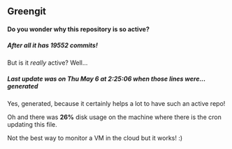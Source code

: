 ## Greengit

#### Do you wonder why this repository is so active?

##### After all it has 19552 commits!

But is it *really* active? Well...

##### Last update was on Thu May 6 at 2:25:06 when those lines were... generated

Yes, generated, because it certainly helps a lot to have such an active repo!

Oh and there was **26%** disk usage on the machine
where there is the cron updating this file.

Not the best way to monitor a VM in the cloud but it works! :)
